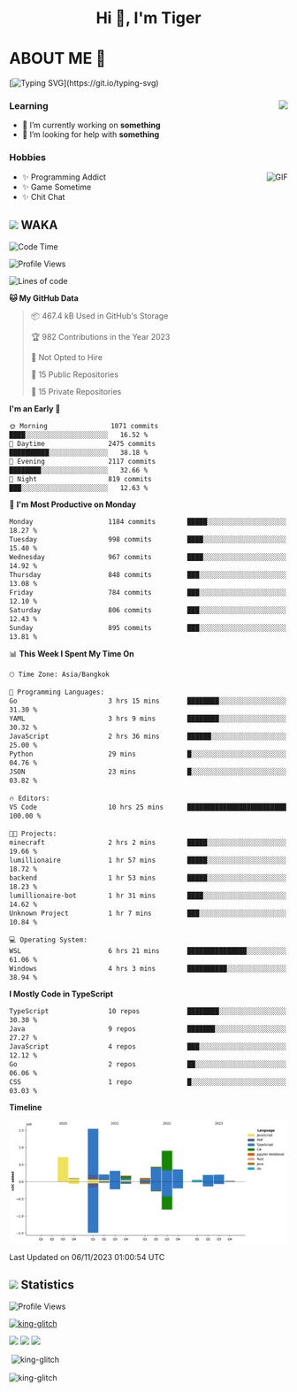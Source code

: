 <h1 align="center">Hi 👋, I'm Tiger</h1>




# ABOUT ME 💬

[![Typing SVG](https://readme-typing-svg.herokuapp.com?color=22F771&vCenter=true&lines=A+perssionate+developer+from+nowhere.)](https://git.io/typing-svg)

<div>
 <img align="right" src="https://spotify-github-profile.vercel.app/api/view?uid=12129734423&cover_image=false&theme=default&bar_color=22d016&bar_color_cover=true" />
 <h3>Learning</h3>
 
 <ul>
  <li>🔭 I’m currently working on <b>something</b></li>
  <li>🤝 I’m looking for help with <b>something</b></li>
 </ul>
 
</div>
<div>
 <h3>Hobbies</h3>
 <img align="right" height="475px"  alt="GIF" src="https://i.pinimg.com/originals/1f/b7/db/1fb7dbee557e5ed509f7517da8a84d58.gif" />
 <ul>
  <li>✨ Programming Addict</li>
  <li>✨ Game Sometime</li>
  <li>✨ Chit Chat</li>
 </ul>
 
</div>



## <img height="40" src="https://raw.githubusercontent.com/innng/innng/master/assets/kyubey.gif"/> WAKA

<!--START_SECTION:waka-->
![Code Time](http://img.shields.io/badge/Code%20Time-1%2C646%20hrs-blue)

![Profile Views](http://img.shields.io/badge/Profile%20Views-1-blue)

![Lines of code](https://img.shields.io/badge/From%20Hello%20World%20I%27ve%20Written-5.3%20million%20lines%20of%20code-blue)

**🐱 My GitHub Data** 

> 📦 467.4 kB Used in GitHub's Storage 
 > 
> 🏆 982 Contributions in the Year 2023
 > 
> 🚫 Not Opted to Hire
 > 
> 📜 15 Public Repositories 
 > 
> 🔑 15 Private Repositories 
 > 
**I'm an Early 🐤** 

```text
🌞 Morning                1071 commits        ████░░░░░░░░░░░░░░░░░░░░░   16.52 % 
🌆 Daytime                2475 commits        ██████████░░░░░░░░░░░░░░░   38.18 % 
🌃 Evening                2117 commits        ████████░░░░░░░░░░░░░░░░░   32.66 % 
🌙 Night                  819 commits         ███░░░░░░░░░░░░░░░░░░░░░░   12.63 % 
```
📅 **I'm Most Productive on Monday** 

```text
Monday                   1184 commits        █████░░░░░░░░░░░░░░░░░░░░   18.27 % 
Tuesday                  998 commits         ████░░░░░░░░░░░░░░░░░░░░░   15.40 % 
Wednesday                967 commits         ████░░░░░░░░░░░░░░░░░░░░░   14.92 % 
Thursday                 848 commits         ███░░░░░░░░░░░░░░░░░░░░░░   13.08 % 
Friday                   784 commits         ███░░░░░░░░░░░░░░░░░░░░░░   12.10 % 
Saturday                 806 commits         ███░░░░░░░░░░░░░░░░░░░░░░   12.43 % 
Sunday                   895 commits         ███░░░░░░░░░░░░░░░░░░░░░░   13.81 % 
```


📊 **This Week I Spent My Time On** 

```text
🕑︎ Time Zone: Asia/Bangkok

💬 Programming Languages: 
Go                       3 hrs 15 mins       ████████░░░░░░░░░░░░░░░░░   31.30 % 
YAML                     3 hrs 9 mins        ████████░░░░░░░░░░░░░░░░░   30.32 % 
JavaScript               2 hrs 36 mins       ██████░░░░░░░░░░░░░░░░░░░   25.00 % 
Python                   29 mins             █░░░░░░░░░░░░░░░░░░░░░░░░   04.76 % 
JSON                     23 mins             █░░░░░░░░░░░░░░░░░░░░░░░░   03.82 % 

🔥 Editors: 
VS Code                  10 hrs 25 mins      █████████████████████████   100.00 % 

🐱‍💻 Projects: 
minecraft                2 hrs 2 mins        █████░░░░░░░░░░░░░░░░░░░░   19.66 % 
lumillionaire            1 hr 57 mins        █████░░░░░░░░░░░░░░░░░░░░   18.72 % 
backend                  1 hr 53 mins        █████░░░░░░░░░░░░░░░░░░░░   18.23 % 
lumillionaire-bot        1 hr 31 mins        ████░░░░░░░░░░░░░░░░░░░░░   14.62 % 
Unknown Project          1 hr 7 mins         ███░░░░░░░░░░░░░░░░░░░░░░   10.84 % 

💻 Operating System: 
WSL                      6 hrs 21 mins       ███████████████░░░░░░░░░░   61.06 % 
Windows                  4 hrs 3 mins        ██████████░░░░░░░░░░░░░░░   38.94 % 
```

**I Mostly Code in TypeScript** 

```text
TypeScript               10 repos            ████████░░░░░░░░░░░░░░░░░   30.30 % 
Java                     9 repos             ███████░░░░░░░░░░░░░░░░░░   27.27 % 
JavaScript               4 repos             ███░░░░░░░░░░░░░░░░░░░░░░   12.12 % 
Go                       2 repos             ██░░░░░░░░░░░░░░░░░░░░░░░   06.06 % 
CSS                      1 repo              █░░░░░░░░░░░░░░░░░░░░░░░░   03.03 % 
```



**Timeline**

![Lines of Code chart](https://raw.githubusercontent.com/king-glitch/king-glitch/main/assets/bar_graph.png)


 Last Updated on 06/11/2023 01:00:54 UTC
<!--END_SECTION:waka-->
## <img height="40" src="https://raw.githubusercontent.com/innng/innng/master/assets/kyubey.gif"/> Statistics
![Profile Views](https://komarev.com/ghpvc/?username=king-glitch)  

<p align="left"> 
 <a href="https://github.com/ryo-ma/github-profile-trophy">
  <img src="https://github-profile-trophy.vercel.app/?username=king-glitch&theme=dracula" alt="king-glitch" />
 </a> </p>

![](https://github-profile-summary-cards.vercel.app/api/cards/profile-details?username=king-glitch&theme=dracula)
![](https://github-profile-summary-cards.vercel.app/api/cards/stats?username=king-glitch&theme=dracula) 
![](https://github-profile-summary-cards.vercel.app/api/cards/productive-time?username=king-glitch&theme=dracula)


<p>&nbsp;<img align="center" src="https://github-readme-stats.vercel.app/api?username=king-glitch&theme=dracula" alt="king-glitch" /></p>

<p><img align="center" src="https://github-readme-streak-stats.herokuapp.com/?user=king-glitch&theme=dracula" alt="king-glitch" /></p>
